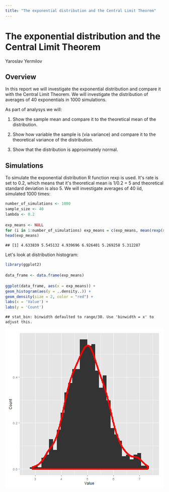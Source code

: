 ```yaml
---
title: "The exponential distribution and the Central Limit Theorem"
---
```


# The exponential distribution and the Central Limit Theorem
Yaroslav Yermilov

## Overview

In this report we will investigate the exponential distribution and compare it with the Central Limit Theorem. We will investigate the distribution of averages of 40 exponentials in 1000 simulations.

As part of analysys we will:

1. Show the sample mean and compare it to the theoretical mean of the distribution.

1. Show how variable the sample is (via variance) and compare it to the theoretical variance of the distribution.

1. Show that the distribution is approximately normal.


## Simulations

To simulate the exponential distribution R function rexp is used. It's rate is set to 0.2, which means that it's theoretical mean is 1/0.2 = 5 and theoretical standard deviation is also 5. 
We will investigate averages of 40 iid, simulated 1000 times:


```r
number_of_simulations <- 1000
sample_size <- 40
lambda <- 0.2

exp_means <- NULL
for (i in 1:number_of_simulations) exp_means = c(exp_means, mean(rexp(sample_size, rate = lambda)))
head(exp_means)
```

```
## [1] 4.633839 5.545132 4.939696 6.926401 5.269258 5.312287
```

Let's look at distribution histogram:


```r
library(ggplot2)

data_frame <- data.frame(exp_means)

ggplot(data_frame, aes(x = exp_means)) + 
geom_histogram(aes(y = ..density..)) + 
geom_density(size = 2, color = "red") + 
labs(x = 'Value') +
labs(y = 'Count')
```

```
## stat_bin: binwidth defaulted to range/30. Use 'binwidth = x' to adjust this.
```

![plot of chunk unnamed-chunk-2](figure/unnamed-chunk-2-1.png) 
